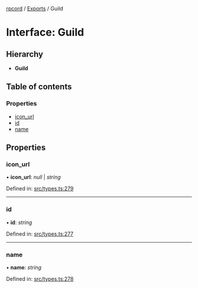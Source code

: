 [rpcord](../README.md) / [Exports](../modules.md) / Guild

# Interface: Guild

## Hierarchy

* **Guild**

## Table of contents

### Properties

- [icon\_url](guild.md#icon_url)
- [id](guild.md#id)
- [name](guild.md#name)

## Properties

### icon\_url

• **icon\_url**: *null* \| *string*

Defined in: [src/types.ts:279](https://github.com/DjDeveloperr/RPCord/blob/ac2ab55/src/types.ts#L279)

___

### id

• **id**: *string*

Defined in: [src/types.ts:277](https://github.com/DjDeveloperr/RPCord/blob/ac2ab55/src/types.ts#L277)

___

### name

• **name**: *string*

Defined in: [src/types.ts:278](https://github.com/DjDeveloperr/RPCord/blob/ac2ab55/src/types.ts#L278)
